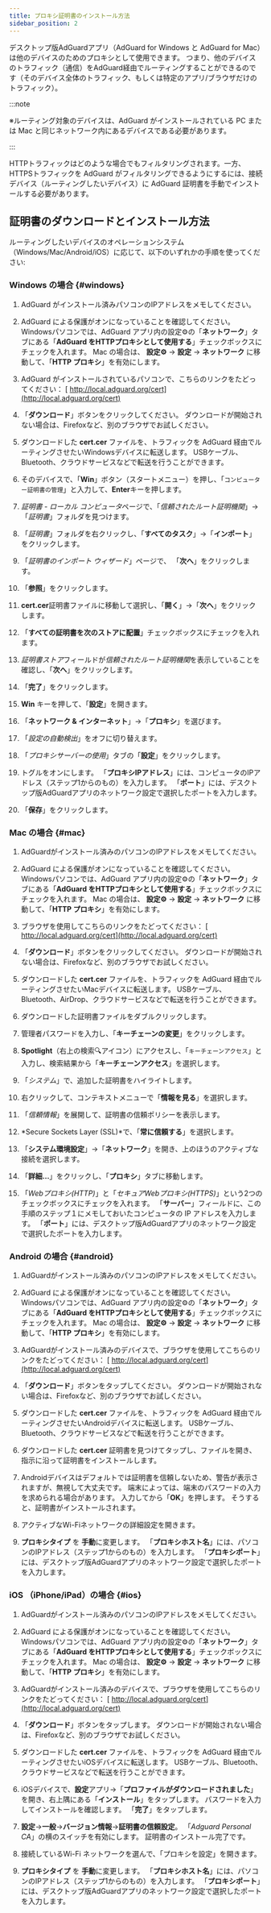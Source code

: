 ```yaml
---
title: プロキシ証明書のインストール方法
sidebar_position: 2
---
```


デスクトップ版AdGuardアプリ（AdGuard for Windows と AdGuard for Mac）は他のデバイスのためのプロキシとして使用できます。 つまり、他のデバイスのトラフィック（通信）をAdGuard経由でルーティングすることができるのです（そのデバイス全体のトラフィック、もしくは特定のアプリ/ブラウザだけのトラフィック）。

:::note

※ルーティング対象のデバイスは、AdGuard がインストールされている PC または Mac と同じネットワーク内にあるデバイスである必要があります。

:::

HTTPトラフィックはどのような場合でもフィルタリングされます。一方、HTTPSトラフィックを AdGuard がフィルタリングできるようにするには、接続デバイス（ルーティングしたいデバイス）に AdGuard 証明書を手動でインストールする必要があります。

## 証明書のダウンロードとインストール方法

ルーティングしたいデバイスのオペレーションシステム（Windows/Mac/Android/iOS）に応じて、以下のいずれかの手順を使ってください:

### Windows の場合 {#windows}

1. AdGuard がインストール済みパソコンのIPアドレスをメモしてください。

1. AdGuard による保護がオンになっていることを確認してください。 Windowsパソコンでは、AdGuard アプリ内の設定⚙️の「**ネットワーク**」タブにある「**AdGuard をHTTPプロキシとして使用する**」チェックボックスにチェックを入れます。 Mac の場合は、 **設定⚙️** → **設定** → **ネットワーク** に移動して、「**HTTP プロキシ**」を有効にします。

1. AdGuard がインストールされているパソコンで、こちらのリンクをたどってください： [ http://local.adguard.org/cert](http://local.adguard.org/cert)

1. 「**ダウンロード**」ボタンをクリックしてください。 ダウンロードが開始されない場合は、Firefoxなど、別のブラウザでお試しください。

1. ダウンロードした **cert.cer** ファイルを、トラフィックを AdGuard 経由でルーティングさせたいWindowsデバイスに転送します。 USBケーブル、Bluetooth、クラウドサービスなどで転送を行うことができます。

1. そのデバイスで、「**Win**」ボタン（スタートメニュー）を押し、「`コンピューター証明書の管理`」と入力して、**Enter**キーを押します。

1. *証明書 - ローカル コンピュータ*ページで、「*信頼されたルート証明機関*」→「*証明書*」フォルダを見つけます。

1. 「*証明書*」フォルダを右クリックし、「**すべてのタスク**」→「**インポート**」をクリックします。

1. 「*証明書のインポート ウィザード*」ページで、 「**次へ**」をクリックします。

1. 「**参照**」をクリックします。

1. **cert.cer**証明書ファイルに移動して選択し、「**開く**」→「**次へ**」をクリックします。

1. 「**すべての証明書を次のストアに配置**」チェックボックスにチェックを入れます。

1. *証明書ストア*フィールドが*信頼されたルート証明機関*を表示していることを確認し、「**次へ**」をクリックします。

1. 「**完了**」をクリックします。

1. **Win** キーを押して、「**設定**」を開きます。

1. 「**ネットワーク & インターネット**」→「**プロキシ**」を選びます。

1. 「*設定の自動検出*」をオフに切り替えます。

1. 「*プロキシサーバーの使用*」タブの「**設定**」をクリックします。

1. トグルをオンにします。 「**プロキシIPアドレス**」には、コンピュータのIPアドレス（ステップ1からのもの）を入力します。 「**ポート**」には、デスクトップ版AdGuardアプリのネットワーク設定で選択したポートを入力します。

1. 「**保存**」をクリックします。

### Mac の場合 {#mac}

1. AdGuardがインストール済みのパソコンのIPアドレスをメモしてください。

1. AdGuard による保護がオンになっていることを確認してください。 Windowsパソコンでは、AdGuard アプリ内の設定⚙️の「**ネットワーク**」タブにある「**AdGuard をHTTPプロキシとして使用する**」チェックボックスにチェックを入れます。 Mac の場合は、 **設定⚙️** → **設定** → **ネットワーク** に移動して、「**HTTP プロキシ**」を有効にします。

1. ブラウザを使用してこちらのリンクをたどってください： [ http://local.adguard.org/cert](http://local.adguard.org/cert)

1. 「**ダウンロード**」ボタンをクリックしてください。 ダウンロードが開始されない場合は、Firefoxなど、別のブラウザでお試しください。

1. ダウンロードした **cert.cer** ファイルを、トラフィックを AdGuard 経由でルーティングさせたいMacデバイスに転送します。 USBケーブル、Bluetooth、AirDrop、クラウドサービスなどで転送を行うことができます。

1. ダウンロードした証明書ファイルをダブルクリックします。

1. 管理者パスワードを入力し、「**キーチェーンの変更**」をクリックします。

1. **Spotlight**（右上の検索🔍アイコン）にアクセスし、「`キーチェーンアクセス`」と入力し、検索結果から「**キーチェーンアクセス**」を選択します。

1. 「*システム*」で、追加した証明書をハイライトします。

1. 右クリックして、コンテキストメニューで「**情報を見る**」を選択します。

1. 「*信頼情報*」を展開して、証明書の信頼ポリシーを表示します。

1. *Secure Sockets Layer (SSL)*で、「**常に信頼する**」を選択します。

1. 「**システム環境設定**」→「**ネットワーク**」を開き、上のほうのアクティブな接続を選択します。

1. 「**詳細...**」をクリックし、「**プロキシ**」タブに移動します。

1. 「*Webプロキシ(HTTP)*」と「*セキュアWebプロキシ(HTTPS)*」という2つのチェックボックスにチェックを入れます。 「**サーバー**」フィールドに、この手順のステップ１にメモしておいたコンピュータの IP アドレスを入力します。 「**ポート**」には、デスクトップ版AdGuardアプリのネットワーク設定で選択したポートを入力します。

### Android の場合 {#android}

1. AdGuardがインストール済みのパソコンのIPアドレスをメモしてください。

1. AdGuard による保護がオンになっていることを確認してください。 Windowsパソコンでは、AdGuard アプリ内の設定⚙️の「**ネットワーク**」タブにある「**AdGuard をHTTPプロキシとして使用する**」チェックボックスにチェックを入れます。 Mac の場合は、 **設定⚙️** → **設定** → **ネットワーク** に移動して、「**HTTP プロキシ**」を有効にします。

1. AdGuardがインストール済みのデバイスで、ブラウザを使用してこちらのリンクをたどってください： [ http://local.adguard.org/cert](http://local.adguard.org/cert)

1. 「**ダウンロード**」ボタンをタップしてください。 ダウンロードが開始されない場合は、Firefoxなど、別のブラウザでお試しください。

1. ダウンロードした **cert.cer** ファイルを、トラフィックを AdGuard 経由でルーティングさせたいAndroidデバイスに転送します。 USBケーブル、Bluetooth、クラウドサービスなどで転送を行うことができます。

1. ダウンロードした **cert.cer** 証明書を見つけてタップし、ファイルを開き、指示に沿って証明書をインストールします。

1. Androidデバイスはデフォルトでは証明書を信頼しないため、警告が表示されますが、無視して大丈夫です。 端末によっては、端末のパスワードの入力を求められる場合があります。 入力してから「**OK**」を押します。 そうすると、証明書がインストールされます。

1. アクティブなWi-Fiネットワークの詳細設定を開きます。

1. **プロキシタイプ** を **手動**に変更します。 「**プロキシホスト名**」には、パソコンのIPアドレス（ステップ1からのもの）を入力します。 「**プロキシポート**」には、デスクトップ版AdGuardアプリのネットワーク設定で選択したポートを入力します。

### iOS （iPhone/iPad）の場合 {#ios}

1. AdGuardがインストール済みのパソコンのIPアドレスをメモしてください。

1. AdGuard による保護がオンになっていることを確認してください。 Windowsパソコンでは、AdGuard アプリ内の設定⚙️の「**ネットワーク**」タブにある「**AdGuard をHTTPプロキシとして使用する**」チェックボックスにチェックを入れます。 Mac の場合は、 **設定⚙️** → **設定** → **ネットワーク** に移動して、「**HTTP プロキシ**」を有効にします。

1. AdGuardがインストール済みのデバイスで、ブラウザを使用してこちらのリンクをたどってください： [ http://local.adguard.org/cert](http://local.adguard.org/cert)

1. 「**ダウンロード**」ボタンをタップします。 ダウンロードが開始されない場合は、Firefoxなど、別のブラウザでお試しください。

1. ダウンロードした **cert.cer** ファイルを、トラフィックを AdGuard 経由でルーティングさせたいiOSデバイスに転送します。 USBケーブル、Bluetooth、クラウドサービスなどで転送を行うことができます。

1. iOSデバイスで、**設定**アプリ→「**プロファイルがダウンロードされました**」を開き、右上隅にある「**インストール**」をタップします。 パスワードを入力してインストールを確認します。 「**完了**」をタップします。

1. **設定**→**一般**→**バージョン情報**→**証明書の信頼設定**。 「*Adguard Personal CA*」の横のスイッチを有効にします。 証明書のインストール完了です。

1. 接続しているWi-Fi ネットワークを選んで、「プロキシを設定」を開きます。

1. **プロキシタイプ** を **手動**に変更します。 「**プロキシホスト名**」には、パソコンのIPアドレス（ステップ1からのもの）を入力します。 「**プロキシポート**」には、デスクトップ版AdGuardアプリのネットワーク設定で選択したポートを入力します。
